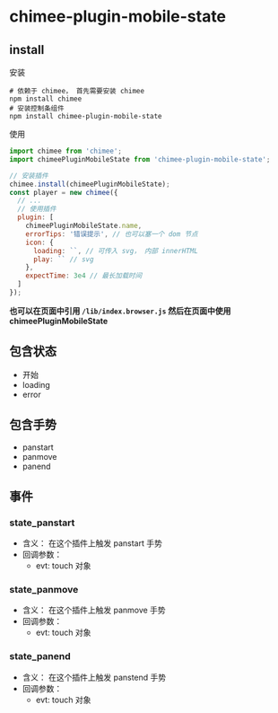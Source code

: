 # chimee-plugin-mobile-state

## install

安装

```shell
# 依赖于 chimee， 首先需要安装 chimee
npm install chimee
# 安装控制条组件
npm install chimee-plugin-mobile-state
```

使用

```javascript
import chimee from 'chimee';
import chimeePluginMobileState from 'chimee-plugin-mobile-state';

// 安装插件
chimee.install(chimeePluginMobileState);
const player = new chimee({
  // ...
  // 使用插件
  plugin: [
    chimeePluginMobileState.name,
    errorTips: '错误提示', // 也可以塞一个 dom 节点
    icon: {
      loading: ``, // 可传入 svg， 内部 innerHTML
      play: `` // svg
    },
    expectTime: 3e4 // 最长加载时间
  ]
});
```

**也可以在页面中引用 `/lib/index.browser.js` 然后在页面中使用 chimeePluginMobileState**


## 包含状态

* 开始
* loading
* error

## 包含手势

* panstart
* panmove
* panend

## 事件

### state_panstart
  * 含义： 在这个插件上触发 panstart 手势
  * 回调参数：
    * evt: touch 对象

### state_panmove
  * 含义： 在这个插件上触发 panmove 手势
  * 回调参数：
    * evt: touch 对象

### state_panend
  * 含义： 在这个插件上触发 panstend 手势
  * 回调参数：
    * evt: touch 对象
